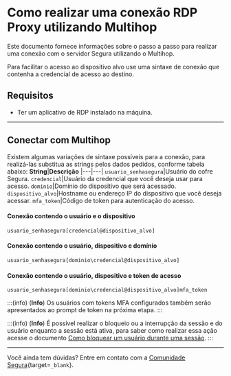 # Como realizar uma conexão RDP Proxy utilizando Multihop

Este documento fornece informações sobre o passo a passo para realizar uma conexão com o servidor Segura utilizando o Multihop.

Para facilitar o acesso ao dispositivo alvo use uma sintaxe de conexão que contenha a credencial de acesso ao destino.

## Requisitos

* Ter um aplicativo de RDP instalado na máquina.

---
## Conectar com Multihop
Existem algumas variações de sintaxe possíveis para a conexão, para realizá-las substitua as strings pelos dados pedidos, conforme tabela abaixo:
**String**|**Descrição**
|---|---|
`usuario_senhasegura`|Usuário do cofre Segura.
`credencial`|Usuário da credencial que você deseja usar para acesso.
`dominio`|Domínio do dispositivo que será acessado.
`dispositivo_alvo`|Hostname ou endereço IP do dispositivo que você deseja acessar.
`mfa_token`|Código de token para autenticação do acesso.

#### Conexão contendo o usuário e o dispositivo
`usuario_senhasegura[credencial@dispositivo_alvo]`

#### Conexão contendo o usuário, dispositivo e domínio
`usuario_senhasegura[dominio\credencial@dispositivo_alvo]`

#### Conexão contendo o usuário, dispositivo e token de acesso
`usuario_senhasegura[dominio\credencial@dispositivo_alvo]mfa_token`

:::(info) (**Info**)
Os usuários com tokens MFA configurados também serão apresentados ao prompt de token na próxima etapa.
:::

:::(info) (**Info**)
É possível realizar o bloqueio ou a interrupção da sessão e do usuário enquanto a sessão está ativa, para saber como realizar essa ação acesse o documento [Como bloquear um usuário durante uma sessão](/v4/docs/pt/pam-session-how-to-block-a-user-during-a-session).
:::


---
Você ainda tem dúvidas? Entre em contato com a [Comunidade Segura](https://community.Segura.io/){target=`_blank`}.